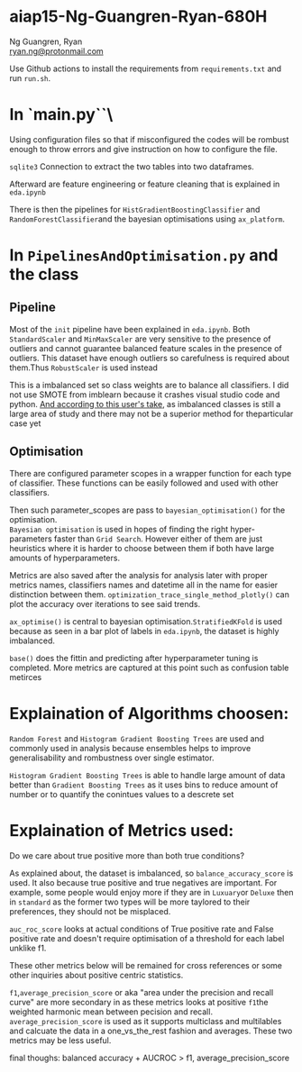 # aiap15-Ng-Guangren-Ryan-680H  
  
Ng Guangren, Ryan  
ryan.ng@protonmail.com  
  
Use Github actions to install the requirements from `requirements.txt` and run `run.sh`.

# In `main.py``\

Using configuration files so that if misconfigured the codes will be rombust enough to throw errors and give instruction on how to configure the file.

`sqlite3` Connection to extract the two tables into two dataframes. 
  
Afterward are feature engineering or feature cleaning that is explained in `eda.ipynb`

There is then the pipelines for `HistGradientBoostingClassifier` and `RandomForestClassifier`and the bayesian optimisations using `ax_platform`.

# In `PipelinesAndOptimisation.py` and the class

## Pipeline

Most of the `init` pipeline have been explained in `eda.ipynb`.
Both `StandardScaler` and `MinMaxScaler` are very sensitive to the presence of outliers and cannot guarantee balanced feature scales in the presence of outliers.
This dataset have enough outliers so carefulness is required about them.Thus `RobustScaler` is used instead

This is a imbalanced set so class weights are to balance all classifiers.
I did not use SMOTE from imblearn because it crashes visual studio code and python.
[And according to this user's take](https://datascience.stackexchange.com/a/52676), as imbalanced classes is still a large area of study and there may not be a superior method for theparticular case yet

## Optimisation

There are configured parameter scopes in a wrapper function for each type of classifier. These functions can be easily followed and used with other classifiers.

Then such parameter_scopes are pass to `bayesian_optimisation()` for the optimisation.  
`Bayesian optimisation` is used in hopes of finding the right hyper-parameters faster than `Grid Search`. However either of them are just heuristics where it is harder to choose between them if both have large amounts of hyperparameters.

Metrics are also saved after the analysis for analysis later with proper metrics names, classifiers names and datetime all in the name for easier distinction between them. `optimization_trace_single_method_plotly()` can plot the accuracy over iterations to see said trends.

`ax_optimise()` is central to bayesian optimisation.`StratifiedKFold` is used because as seen in a bar plot of labels in `eda.ipynb`, the dataset is highly imbalanced.

`base()` does the fittin and predicting after hyperparameter tuning is completed. More metrics are captured at this point such as confusion table metirces


# Explaination of Algorithms choosen:

`Random Forest` and `Histogram Gradient Boosting Trees` are used and commonly used in analysis because ensembles helps to improve generalisability and rombustness over single estimator.

`Histogram Gradient Boosting Trees` is able to handle large amount of data better than `Gradient Boosting Trees` as it uses bins to reduce amount of number or to quantify the conintues values to a descrete set

# Explaination of Metrics used:

Do we care about true positive more than both true conditions?

As explained about, the dataset is imbalanced, so `balance_accuracy_score` is used. It also because  true positive and true negatives are important. For example, some people would enjoy more if they are in `Luxuary`or `Deluxe` then in `standard` as the former two types will be more taylored to their preferences, they should not be misplaced.

`auc_roc_score` looks at actual conditions of True positive rate and False positive rate and doesn't require optimisation of a threshold for each label unklike f1.
  
These other metrics below will be remained for cross references or some other inquiries about positive centric statistics.
   
`f1`,`average_precision_score` or aka "area under the precision and recall curve" are more secondary in as these metrics looks at positive `f1`the weighted harmonic mean between pecision and recall. `average_precision_score` is used as it supports multiclass and multilables and calcuate the data in a one_vs_the_rest fashion and averages. These two metrics may be less useful.

final thoughs: balanced accuracy + AUCROC > f1, average_precision_score